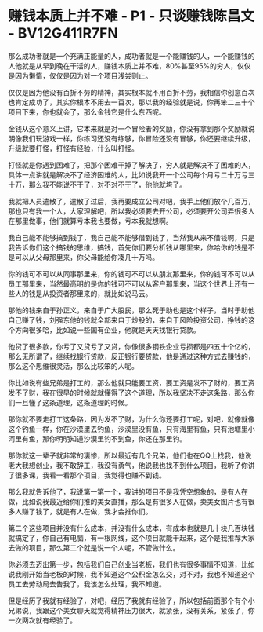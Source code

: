 # 赚钱本质上并不难 - P1 - 只谈赚钱陈昌文 - BV12G411R7FN

那么成功者就是一个充满正能量的人，成功者就是一个能赚钱的人，一个能赚钱的人他就是从早到晚在干活的人，赚钱本质上并不难，80%甚至95%的穷人，仅仅是因为懒惰，仅仅是因为对一个项目浅尝则止。

仅仅是因为他没有百折不劳的精神，其实根本就不用百折不劳，我相信你创意百次也肯定成功了，其实你根本不用去一百次，那以我的经验就是说，你再笨二三十个项目下来，你也就会了，那么金钱它是什么东西呢。

金钱从这个意义上讲，它本来就是对一个冒险者的奖励，你没有拿到那个奖励就说明像我们玩游戏一样，你练习还没有练够，你冒险还没有冒够，你还要继续升级，升级就要打怪，打怪有经验，什么叫打怪。

打怪就是你遇到困难了，把那个困难干掉了解决了，穷人就是解决不了困难的人，具体一点讲就是解决不了经济困难的人，比如说我开一个公司每个月亏二十万亏三十万，那么我不能说不干了，对不对不干了，他他就垮了。

我就把人员遣散了，遣散了过后，我再要成立公司对吧，我手上他们放个几百万，那也只有我一个人，大家理解吧，所以我必须要去开公司，必须要开公司弄很多人在那里做事，他们就算亏本我也要做，亏本我就想啊。

我自己能不能够搞到钱了，我自己能不能够借到钱了，当然我从来不借钱啊，只是我告诉你们这个搞钱的思维，搞钱，首先你们要分析钱从哪里来，你哈你的钱是不是可以从父母那里来，你父母能给你凑几十万吗。

你的钱可不可以从同事那里来，你的钱可不可以从朋友那里来，你的钱可不可以从员工那里来，当然最高明的是你的钱可不可以从客户那里来，当这个世界上还有一些人的钱是从投资者那里来的，就比如说马云。

那他的钱来自于孙正义，来自于广大股民，那么死于助也是这个样子，当时于助他自己赚了钱，刘强东他的钱就全部来自于炒股的，来自于风险投资公司，挣钱的这个方向很多哈，比如说一些国有企业，他就是天天找银行贷款。

他贷了很多款，你亏了又贷亏了又贷，你像很多钢铁企业亏损都是四五十个亿的，那么无所谓了，继续找银行贷款，反正银行要贷款，他是通过这种方式去赚钱的，那么这个思维很灵活，那么比较笨的人呢。

你比如说有些兄弟是打工的，那么他就只能要工资，要工资是发不了财的，要工资发不了财，我在很早的时候就就懂得了这个道理，所以我坚决不走这条路，那么你们一旦懂了这条道理，这条道理的时候。

那你就不要走打工这条路，因为发不了财，为什么你还要打工呢，对吧，就像就像这个钓鱼一样，你在沙漠里去钓鱼，沙漠里没有鱼，只有海里有鱼，只有池塘里小河里有鱼，那你明明知道沙漠里钓不到鱼，你还在那里钓。

那你就这一辈子就非常的凄惨，所以最近有几个兄弟，他们也在QQ上找我，他说老大我想创业，我不敢辞工，我没有勇气，他说我也找不到什么项目，我听了你讲了很多课，我看一看那个项目，我觉得也赚不到钱。

那么我就告诉他了，我说第一第一个，我讲的项目不是我凭空想象的，是有人在做，比如说我最近给你们推的美女直播，那么是有很多人在做，卖美女图片也有很多人赚了钱了，就是有人在做，我才会推你们。

第二个这些项目并没有什么成本，并没有什么成本，有成本也就是几十块几百块钱就搞定了，你自己有电脑，有一根网线，这个项目就能干起来，这个是我推荐大家去做的项目，那么第二个就是说一个人呢，不管做什么。

你必须去迈出第一步，包括我们自己创业当老板，我们也有很多事情不知道，比如说我刚开始当老板的时候，我不知道这个公积金怎么交，对不对，我也不知道这个员工去劳动局去告我了，我该怎么处理，我不知道。

但是经历了我就有经验了，对吧，经历了我就有经验了，所以包括前面那个有个小兄弟说，我跟这个美女聊天就觉得精神压力很大，就紧张，没有关系，紧张了，你一次两次就有经验了。

